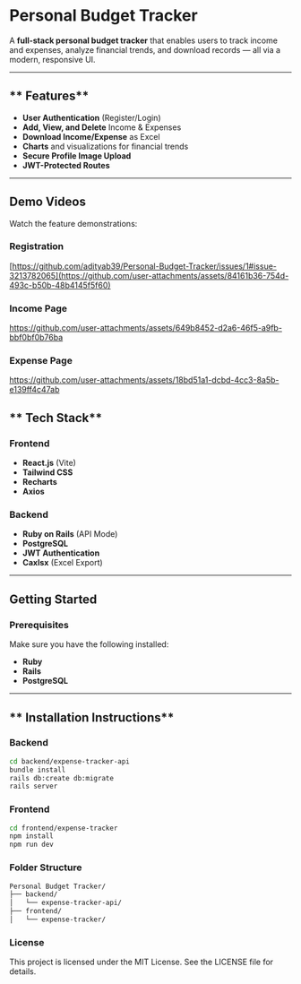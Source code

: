 # **Personal Budget Tracker**

A **full-stack personal budget tracker** that enables users to track income and expenses, analyze financial trends, and download records — all via a modern, responsive UI.

---

## ** Features**

- **User Authentication** (Register/Login)
- **Add, View, and Delete** Income & Expenses
- **Download Income/Expense** as Excel
- **Charts** and visualizations for financial trends
- **Secure Profile Image Upload**
- **JWT-Protected Routes**

---

## Demo Videos

Watch the feature demonstrations:

### Registration
[https://github.com/adityab39/Personal-Budget-Tracker/issues/1#issue-3213782065](https://github.com/user-attachments/assets/84161b36-754d-493c-b50b-48b4145f5f60)

### Income Page
https://github.com/user-attachments/assets/649b8452-d2a6-46f5-a9fb-bbf0bf0b76ba


### Expense Page
https://github.com/user-attachments/assets/18bd51a1-dcbd-4cc3-8a5b-e139ff4c47ab


## ** Tech Stack**

### **Frontend**
- **React.js** (Vite)
- **Tailwind CSS**
- **Recharts**
- **Axios**

### **Backend**
- **Ruby on Rails** (API Mode)
- **PostgreSQL**
- **JWT Authentication**
- **Caxlsx** (Excel Export)

---

## **Getting Started**

### **Prerequisites**
Make sure you have the following installed:
- **Ruby**
- **Rails**
- **PostgreSQL**

---

## ** Installation Instructions**

### **Backend**

```bash
cd backend/expense-tracker-api
bundle install
rails db:create db:migrate
rails server
```

### **Frontend**

```bash
cd frontend/expense-tracker
npm install
npm run dev
```

### **Folder Structure**

```bash
Personal Budget Tracker/
├── backend/
│   └── expense-tracker-api/
├── frontend/
│   └── expense-tracker/
```

### **License**
This project is licensed under the MIT License.
See the LICENSE file for details.
